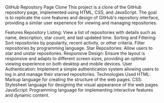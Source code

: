 GitHub Repository Page Clone
This project is a clone of the GitHub repository page, implemented using HTML, CSS, and JavaScript. The goal is to replicate the core features and design of GitHub's repository interface, providing a similar user experience for viewing and managing repositories.

Features
Repository Listing: View a list of repositories with details such as name, description, star count, and last updated time.
Sorting and Filtering: Sort repositories by popularity, recent activity, or other criteria. Filter repositories by programming language.
Star Repositories: Allow users to star and unstar repositories.
Responsive Design: Ensure the layout is responsive and adapts to different screen sizes, providing an optimal viewing experience on both desktop and mobile devices.
User Authentication: Implement a simple authentication system allowing users to log in and manage their starred repositories.
Technologies Used
HTML: Markup language for creating the structure of the web pages.
CSS: Stylesheet language for designing the visual appearance of the web pages.
JavaScript: Programming language for implementing interactive features and dynamic content.
